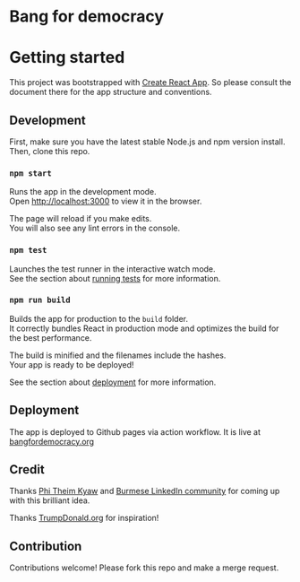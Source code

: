 # Bang for democracy

# Getting started
This project was bootstrapped with [Create React App](https://github.com/facebook/create-react-app). So please consult
the document there for the app structure and conventions.

## Development
First, make sure you have the latest stable Node.js and npm version
install. Then, clone this repo.

### `npm start`

Runs the app in the development mode.\
Open [http://localhost:3000](http://localhost:3000) to view it in the browser.

The page will reload if you make edits.\
You will also see any lint errors in the console.

### `npm test`

Launches the test runner in the interactive watch mode.\
See the section about [running tests](https://facebook.github.io/create-react-app/docs/running-tests) for more information.

### `npm run build`

Builds the app for production to the `build` folder.\
It correctly bundles React in production mode and optimizes the build for the best performance.

The build is minified and the filenames include the hashes.\
Your app is ready to be deployed!

See the section about [deployment](https://facebook.github.io/create-react-app/docs/deployment) for more information.

## Deployment

The app is deployed to Github pages via action workflow. It is live at [bangfordemocracy.org](https://bangfordemocracy.org)

## Credit

Thanks [Phi Theim Kyaw](https://www.facebook.com/groups/647238722805742/user/100001154413402/) and [Burmese LinkedIn community](https://www.facebook.com/groups/burmeselinkedin/permalink/810830026446610) for coming up with this brilliant idea.

Thanks [TrumpDonald.org](https://trumpdonald.org) for inspiration!

## Contribution

Contributions welcome! Please fork this repo and make a merge request.
